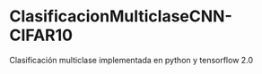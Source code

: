 # ClasificacionMulticlaseCNN-CIFAR10
Clasificación multiclase implementada en python y tensorflow 2.0
